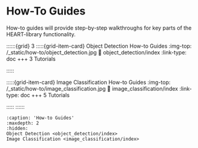 # How-To Guides

How-to guides will provide step-by-step walkthroughs for key parts of the HEART-library functionality.

::::::{grid} 3
:::::{grid-item-card} Object Detection How-to Guides
:img-top: /_static/how-to/object_detection.jpg
:link: object_detection/index
:link-type: doc
+++
3 Tutorials

:::::

:::::{grid-item-card} Image Classification How-to Guides
:img-top: /_static/how-to/image_classification.jpg
:link: image_classification/index
:link-type: doc
+++
5 Tutorials

:::::
::::::

```{toctree}
:caption: 'How-to Guides'
:maxdepth: 2
:hidden:
Object Detection <object_detection/index>
Image Classification <image_classification/index>
```
